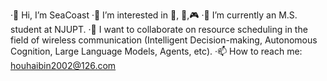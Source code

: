 ·👋 Hi, I’m SeaCoast
·👀 I’m interested in 🎵, 🏃‍,🎮
·🌱 I’m currently an M.S. student at NJUPT.
·💞️ I want to collaborate on resource scheduling in the field of wireless communication (Intelligent Decision-making, Autonomous Cognition, Large Language Models, Agents, etc).
·📫 How to reach me: houhaibin2002@126.com
